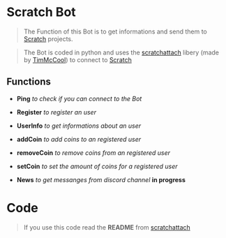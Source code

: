 # Scratch Bot

> The Function of this Bot is to get informations and 
> send them to [Scratch](https://scratch.mit.edu/) projects.

> The Bot is coded in python and uses the [scratchattach](https://github.com/TimMcCool/scratchattach)
> libery (made by [TimMcCool](https://scratch.mit.edu/users/TimMcCool)) to connect to [Scratch](https://scratch.mit.edu/)

## Functions

 - **Ping** *to check if you can connect to the Bot*
 
 - **Register** *to register an user*
 
 - **UserInfo** *to get informations about an user*
 
 - **addCoin** *to add coins to an registered user*
 
 - **removeCoin** *to remove coins from an registered user*
 
 - **setCoin** *to set the amount of coins for a registered user*

- **News** *to get messanges from discord channel* **in progress**


# Code

> If you use this code read the **README** from [scratchattach](https://github.com/TimMcCool/scratchattach)